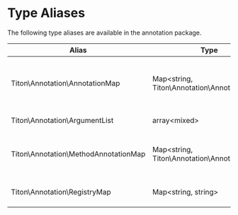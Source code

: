 # Type Aliases #

The following type aliases are available in the annotation package.

<table class="table is-striped">
    <thead>
        <tr>
            <th>Alias</th>
            <th>Type</th>
            <th>Description</th>
        </tr>
    </thead>
    <tbody>
        <tr>
            <td>Titon\Annotation\AnnotationMap</td>
            <td>Map&lt;string, Titon\Annotation\Annotation&gt;</td>
            <td>
                A mapping of <code>Titon\Annotation\Annotation</code> objects to their attribute name. 
                This map is primarily returned when reading annotations from a class or method.
            </td>
        </tr>
        <tr>
            <td>Titon\Annotation\ArgumentList</td>
            <td>array&lt;mixed&gt;</td>
            <td>A list of arguments passed to an annotation during instantiation.</td>
        </tr>
        <tr>
            <td>Titon\Annotation\MethodAnnotationMap</td>
            <td>Map&lt;string, Titon\Annotation\AnnotationMap&gt;</td>
            <td>
                A mapping of method names to <code>Titon\Annotation\AnnotationMap</code>s (previous). 
                This map is returned when reading annotations from all methods.
            </td>
        </tr>
        <tr>
            <td>Titon\Annotation\RegistryMap</td>
            <td>Map&lt;string, string&gt;</td>
            <td>
                A mapping of annotation attribute names to a fully qualified annotation classes.
            </td>
        </tr>
    </tbody>
</table>
